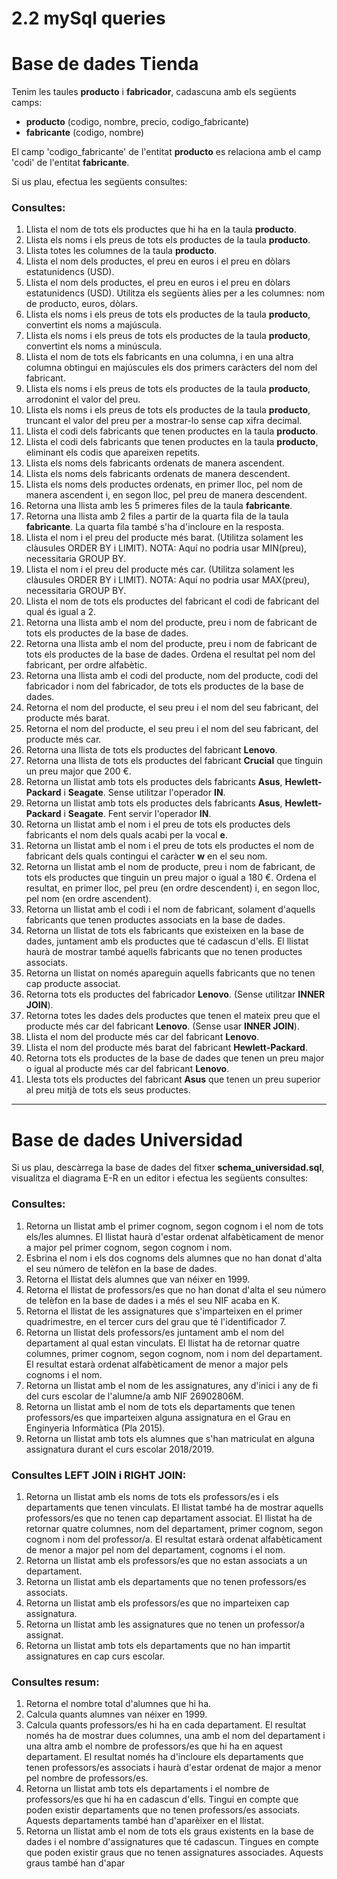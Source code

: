 # 2.2 mySql queries

# Base de dades Tienda

Tenim les taules **producto** i **fabricador**, cadascuna amb els següents camps:

- **producto** (codigo, nombre, precio, codigo_fabricante)
- **fabricante** (codigo, nombre)

El camp 'codigo_fabricante' de l'entitat **producto** es relaciona amb el camp 'codi' de l'entitat **fabricante**.

Si us plau, efectua les següents consultes:

### Consultes:
1. Llista el nom de tots els productes que hi ha en la taula **producto**.
2. Llista els noms i els preus de tots els productes de la taula **producto**.
3. Llista totes les columnes de la taula **producto**.
4. Llista el nom dels productes, el preu en euros i el preu en dòlars estatunidencs (USD).
5. Llista el nom dels productes, el preu en euros i el preu en dòlars estatunidencs (USD). Utilitza els següents àlies per a les columnes: nom de producto, euros, dòlars.
6. Llista els noms i els preus de tots els productes de la taula **producto**, convertint els noms a majúscula.
7. Llista els noms i els preus de tots els productes de la taula **producto**, convertint els noms a minúscula.
8. Llista el nom de tots els fabricants en una columna, i en una altra columna obtingui en majúscules els dos primers caràcters del nom del fabricant.
9. Llista els noms i els preus de tots els productes de la taula **producto**, arrodonint el valor del preu.
10. Llista els noms i els preus de tots els productes de la taula **producto**, truncant el valor del preu per a mostrar-lo sense cap xifra decimal.
11. Llista el codi dels fabricants que tenen productes en la taula **producto**.
12. Llista el codi dels fabricants que tenen productes en la taula **producto**, eliminant els codis que apareixen repetits.
13. Llista els noms dels fabricants ordenats de manera ascendent.
14. Llista els noms dels fabricants ordenats de manera descendent.
15. Llista els noms dels productes ordenats, en primer lloc, pel nom de manera ascendent i, en segon lloc, pel preu de manera descendent.
16. Retorna una llista amb les 5 primeres files de la taula **fabricante**.
17. Retorna una llista amb 2 files a partir de la quarta fila de la taula **fabricante**. La quarta fila també s'ha d'incloure en la resposta.
18. Llista el nom i el preu del producte més barat. (Utilitza solament les clàusules ORDER BY i LIMIT). NOTA: Aquí no podria usar MIN(preu), necessitaria GROUP BY.
19. Llista el nom i el preu del producte més car. (Utilitza solament les clàusules ORDER BY i LIMIT). NOTA: Aquí no podria usar MAX(preu), necessitaria GROUP BY.
20. Llista el nom de tots els productes del fabricant el codi de fabricant del qual és igual a 2.
21. Retorna una llista amb el nom del producte, preu i nom de fabricant de tots els productes de la base de dades.
22. Retorna una llista amb el nom del producte, preu i nom de fabricant de tots els productes de la base de dades. Ordena el resultat pel nom del fabricant, per ordre alfabètic.
23. Retorna una llista amb el codi del producte, nom del producte, codi del fabricador i nom del fabricador, de tots els productes de la base de dades.
24. Retorna el nom del producte, el seu preu i el nom del seu fabricant, del producte més barat.
25. Retorna el nom del producte, el seu preu i el nom del seu fabricant, del producte més car.
26. Retorna una llista de tots els productes del fabricant **Lenovo**.
27. Retorna una llista de tots els productes del fabricant **Crucial** que tinguin un preu major que 200 €.
28. Retorna un llistat amb tots els productes dels fabricants **Asus**, **Hewlett-Packard** i **Seagate**. Sense utilitzar l'operador **IN**.
29. Retorna un llistat amb tots els productes dels fabricants **Asus**, **Hewlett-Packard** i **Seagate**. Fent servir l'operador **IN**.
30. Retorna un llistat amb el nom i el preu de tots els productes dels fabricants el nom dels quals acabi per la vocal **e**.
31. Retorna un llistat amb el nom i el preu de tots els productes el nom de fabricant dels quals contingui el caràcter **w** en el seu nom.
32. Retorna un llistat amb el nom de producte, preu i nom de fabricant, de tots els productes que tinguin un preu major o igual a 180 €. Ordena el resultat, en primer lloc, pel preu (en ordre descendent) i, en segon lloc, pel nom (en ordre ascendent).
33. Retorna un llistat amb el codi i el nom de fabricant, solament d'aquells fabricants que tenen productes associats en la base de dades.
34. Retorna un llistat de tots els fabricants que existeixen en la base de dades, juntament amb els productes que té cadascun d'ells. El llistat haurà de mostrar també aquells fabricants que no tenen productes associats.
35. Retorna un llistat on només apareguin aquells fabricants que no tenen cap producte associat.
36. Retorna tots els productes del fabricador **Lenovo**. (Sense utilitzar **INNER JOIN**).
37. Retorna totes les dades dels productes que tenen el mateix preu que el producte més car del fabricant **Lenovo**. (Sense usar **INNER JOIN**).
38. Llista el nom del producte més car del fabricant **Lenovo**.
39. Llista el nom del producte més barat del fabricant **Hewlett-Packard**.
40. Retorna tots els productes de la base de dades que tenen un preu major o igual al producte més car del fabricant **Lenovo**.
41. Llesta tots els productes del fabricant **Asus** que tenen un preu superior al preu mitjà de tots els seus productes.

---

# Base de dades Universidad

Si us plau, descàrrega la base de dades del fitxer **schema_universidad.sql**, visualitza el diagrama E-R en un editor i efectua les següents consultes:

### Consultes:
1. Retorna un llistat amb el primer cognom, segon cognom i el nom de tots els/les alumnes. El llistat haurà d'estar ordenat alfabèticament de menor a major pel primer cognom, segon cognom i nom.
2. Esbrina el nom i els dos cognoms dels alumnes que no han donat d'alta el seu número de telèfon en la base de dades.
3. Retorna el llistat dels alumnes que van néixer en 1999.
4. Retorna el llistat de professors/es que no han donat d'alta el seu número de telèfon en la base de dades i a més el seu NIF acaba en K.
5. Retorna el llistat de les assignatures que s'imparteixen en el primer quadrimestre, en el tercer curs del grau que té l'identificador 7.
6. Retorna un llistat dels professors/es juntament amb el nom del departament al qual estan vinculats. El llistat ha de retornar quatre columnes, primer cognom, segon cognom, nom i nom del departament. El resultat estarà ordenat alfabèticament de menor a major pels cognoms i el nom.
7. Retorna un llistat amb el nom de les assignatures, any d'inici i any de fi del curs escolar de l'alumne/a amb NIF 26902806M.
8. Retorna un llistat amb el nom de tots els departaments que tenen professors/es que imparteixen alguna assignatura en el Grau en Enginyeria Informàtica (Pla 2015).
9. Retorna un llistat amb tots els alumnes que s'han matriculat en alguna assignatura durant el curs escolar 2018/2019.

### Consultes LEFT JOIN i RIGHT JOIN:
1. Retorna un llistat amb els noms de tots els professors/es i els departaments que tenen vinculats. El llistat també ha de mostrar aquells professors/es que no tenen cap departament associat. El llistat ha de retornar quatre columnes, nom del departament, primer cognom, segon cognom i nom del professor/a. El resultat estarà ordenat alfabèticament de menor a major pel nom del departament, cognoms i el nom.
2. Retorna un llistat amb els professors/es que no estan associats a un departament.
3. Retorna un llistat amb els departaments que no tenen professors/es associats.
4. Retorna un llistat amb els professors/es que no imparteixen cap assignatura.
5. Retorna un llistat amb les assignatures que no tenen un professor/a assignat.
6. Retorna un llistat amb tots els departaments que no han impartit assignatures en cap curs escolar.

### Consultes resum:
1. Retorna el nombre total d'alumnes que hi ha.
2. Calcula quants alumnes van néixer en 1999.
3. Calcula quants professors/es hi ha en cada departament. El resultat només ha de mostrar dues columnes, una amb el nom del departament i una altra amb el nombre de professors/es que hi ha en aquest departament. El resultat només ha d'incloure els departaments que tenen professors/es associats i haurà d'estar ordenat de major a menor pel nombre de professors/es.
4. Retorna un llistat amb tots els departaments i el nombre de professors/es que hi ha en cadascun d'ells. Tingui en compte que poden existir departaments que no tenen professors/es associats. Aquests departaments també han d'aparèixer en el llistat.
5. Retorna un llistat amb el nom de tots els graus existents en la base de dades i el nombre d'assignatures que té cadascun. Tingues en compte que poden existir graus que no tenen assignatures associades. Aquests graus també han d'apar

